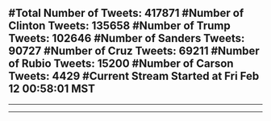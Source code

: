 #Total Number of Tweets: 417871 
#Number of Clinton Tweets: 135658
#Number of Trump Tweets: 102646
#Number of Sanders Tweets: 90727
#Number of Cruz Tweets: 69211
#Number of Rubio Tweets: 15200
#Number of Carson Tweets: 4429
#Current Stream Started at Fri Feb 12 00:58:01 MST
---
---
---

